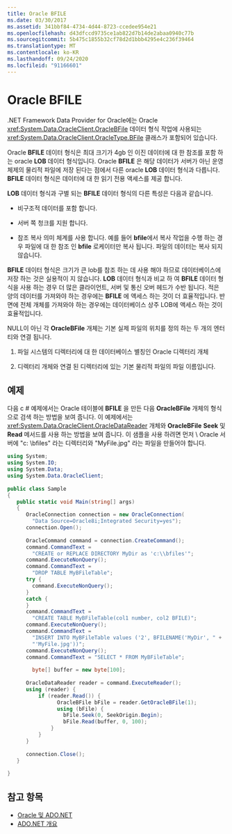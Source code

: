 ```yaml
---
title: Oracle BFILE
ms.date: 03/30/2017
ms.assetid: 341bbf84-4734-4d44-8723-ccedee954e21
ms.openlocfilehash: d43dfccd9735ce1ab822d7b14de2abaa0940c77b
ms.sourcegitcommit: 5b475c1855b32cf78d2d1bbb4295e4c236f39464
ms.translationtype: MT
ms.contentlocale: ko-KR
ms.lasthandoff: 09/24/2020
ms.locfileid: "91166601"
---
```

# <a name="oracle-bfiles"></a>Oracle BFILE

.NET Framework Data Provider for Oracle에는 Oracle <xref:System.Data.OracleClient.OracleBFile> 데이터 형식 작업에 사용되는 <xref:System.Data.OracleClient.OracleType.BFile> 클래스가 포함되어 있습니다.  
  
 Oracle **BFILE** 데이터 형식은 최대 크기가 4gb 인 이진 데이터에 대 한 참조를 포함 하는 oracle **LOB** 데이터 형식입니다. Oracle **BFILE** 은 해당 데이터가 서버가 아닌 운영 체제의 물리적 파일에 저장 된다는 점에서 다른 oracle **LOB** 데이터 형식과 다릅니다. **BFILE** 데이터 형식은 데이터에 대 한 읽기 전용 액세스를 제공 합니다.  
  
 **LOB** 데이터 형식과 구별 되는 **BFILE** 데이터 형식의 다른 특성은 다음과 같습니다.  
  
- 비구조적 데이터를 포함 합니다.  
  
- 서버 쪽 청크를 지원 합니다.  
  
- 참조 복사 의미 체계를 사용 합니다. 예를 들어 **bfile**에서 복사 작업을 수행 하는 경우 파일에 대 한 참조 인 **bfile** 로케이터만 복사 됩니다. 파일의 데이터는 복사 되지 않습니다.  
  
 **BFILE** 데이터 형식은 크기가 큰 lob를 참조 하는 데 사용 해야 하므로 데이터베이스에 저장 하는 것은 실용적이 지 않습니다. **LOB** 데이터 형식과 비교 하 여 **BFILE** 데이터 형식을 사용 하는 경우 더 많은 클라이언트, 서버 및 통신 오버 헤드가 수반 됩니다. 적은 양의 데이터를 가져와야 하는 경우에는 **BFILE** 에 액세스 하는 것이 더 효율적입니다. 반면에 전체 개체를 가져와야 하는 경우에는 데이터베이스 상주 LOB에 액세스 하는 것이 효율적입니다.  
  
 NULL이 아닌 각 **OracleBFile** 개체는 기본 실제 파일의 위치를 정의 하는 두 개의 엔터티와 연결 됩니다.  
  
1. 파일 시스템의 디렉터리에 대 한 데이터베이스 별칭인 Oracle 디렉터리 개체  
  
2. 디렉터리 개체와 연결 된 디렉터리에 있는 기본 물리적 파일의 파일 이름입니다.  
  
## <a name="example"></a>예제  

 다음 c # 예제에서는 Oracle 테이블에 **BFILE** 을 만든 다음 **OracleBFile** 개체의 형식으로 검색 하는 방법을 보여 줍니다. 이 예제에서는 <xref:System.Data.OracleClient.OracleDataReader> 개체와 **OracleBFile** **Seek** 및 **Read** 메서드를 사용 하는 방법을 보여 줍니다. 이 샘플을 사용 하려면 먼저 \\ Oracle 서버에 "c: \bfiles" 라는 디렉터리와 "MyFile.jpg" 라는 파일을 만들어야 합니다.  
  
```csharp  
using System;  
using System.IO;  
using System.Data;  
using System.Data.OracleClient;  
  
public class Sample  
{  
   public static void Main(string[] args)  
   {  
      OracleConnection connection = new OracleConnection(  
        "Data Source=Oracle8i;Integrated Security=yes");  
      connection.Open();  
  
      OracleCommand command = connection.CreateCommand();  
      command.CommandText =
        "CREATE or REPLACE DIRECTORY MyDir as 'c:\\bfiles'";  
      command.ExecuteNonQuery();  
      command.CommandText =
        "DROP TABLE MyBFileTable";  
      try {  
        command.ExecuteNonQuery();  
      }  
      catch {  
      }  
      command.CommandText =
        "CREATE TABLE MyBFileTable(col1 number, col2 BFILE)";  
      command.ExecuteNonQuery();  
      command.CommandText =
        "INSERT INTO MyBFileTable values ('2', BFILENAME('MyDir', " +  
        "'MyFile.jpg'))";  
      command.ExecuteNonQuery();  
      command.CommandText = "SELECT * FROM MyBFileTable";  
  
        byte[] buffer = new byte[100];  
  
      OracleDataReader reader = command.ExecuteReader();  
      using (reader) {  
          if (reader.Read()) {  
                OracleBFile bFile = reader.GetOracleBFile(1);  
                using (bFile) {  
                  bFile.Seek(0, SeekOrigin.Begin);  
                  bFile.Read(buffer, 0, 100);  
              }  
          }  
      }  
  
      connection.Close();  
   }  
  
}  
```  
  
## <a name="see-also"></a>참고 항목

- [Oracle 및 ADO.NET](oracle-and-adonet.md)
- [ADO.NET 개요](ado-net-overview.md)
